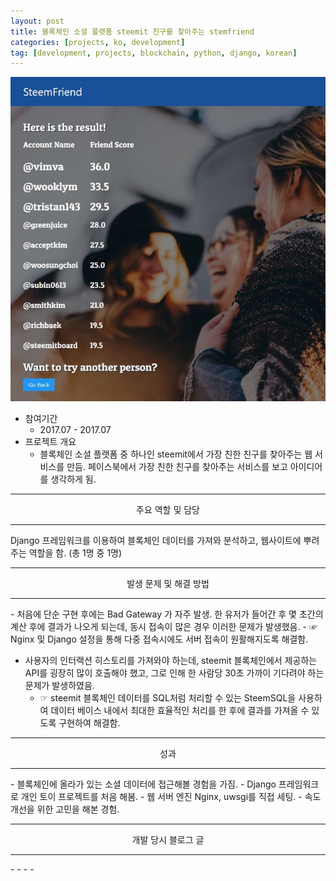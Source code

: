 ```yaml
---
layout: post
title: 블록체인 소셜 플랫폼 steemit 친구를 찾아주는 stemfriend
categories: [projects, ko, development]
tag: [development, projects, blockchain, python, django, korean]
---
```


![](/assets/projects/development/steemfriend/img.jpeg)
- 참여기간
  - 2017.07 - 2017.07
- 프로젝트 개요 
  - 블록체인 소셜 플랫폼 중 하나인 steemit에서 가장 친한 친구를 찾아주는 웹 서비스를 만듬. 페이스북에서 가장 친한 친구를 찾아주는 서비스를 보고 아이디어를 생각하게 됨.

<hr/>
<center>주요 역할 및 담당</center>
<hr/>
Django 프레임워크를 이용하여 블록체인 데이터를 가져와 분석하고, 웹사이트에 뿌려주는 역할을 함. (총 1명 중 1명)

<hr/>
<center>발생 문제 및 해결 방법</center>
<hr/>
- 처음에 단순 구현 후에는 Bad Gateway 가 자주 발생. 한 유저가 들어간 후 몇 초간의 계산 후에 결과가 나오게 되는데, 동시 접속이 많은 경우 이러한 문제가 발생했음.
  - ☞ Nginx 및 Django 설정을 통해 다중 접속시에도 서버 접속이 원활해지도록 해결함.

- 사용자의 인터랙션 히스토리를 가져와야 하는데, steemit 블록체인에서 제공하는 API를 굉장히 많이 호출해야 했고, 그로 인해 한 사람당 30초 가까이 기다려야 하는 문제가 발생하였음.
  - ☞ steemit 블록체인 데이터를 SQL처럼 처리할 수 있는 SteemSQL을 사용하여 데이터 베이스 내에서 최대한 효율적인 처리를 한 후에 결과를 가져올 수 있도록 구현하여 해결함.

<hr/>
<center>성과</center>
<hr/>
- 블록체인에 올라가 있는 소셜 데이터에 접근해볼 경험을 가짐.
- Django 프레임워크로 개인 토이 프로젝트를 처음 해봄.
- 웹 서버 엔진 Nginx, uwsgi를 직접 세팅.
- 속도 개선을 위한 고민을 해본 경험.

<hr/>
<center>개발 당시 블로그 글</center>
<hr/>
- <https://steemit.com/kr/@jeongmincha/steemfriend>
- <https://steemit.com/kr/@jeongmincha/steemfriend-1>
- <https://steemit.com/kr/@jeongmincha/steemfriend-2>
- <https://steemit.com/kr/@jeongmincha/steemfriend-3>
